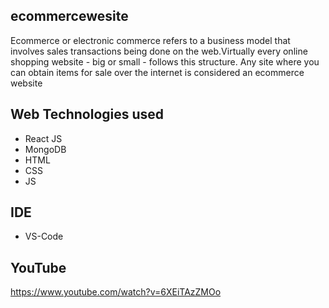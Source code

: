 ## ecommercewesite
Ecommerce or electronic commerce refers to a business model that involves sales transactions being done on the web.Virtually every online shopping website - big or small - follows this structure. Any site where you can obtain items for sale over the internet is considered an ecommerce website

## Web Technologies used
- React JS
- MongoDB
- HTML
- CSS
- JS
## IDE
- VS-Code
## YouTube 
https://www.youtube.com/watch?v=6XEiTAzZMOo
